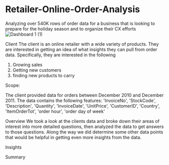 # Retailer-Online-Order-Analysis
Analyzing over 540K rows of order data for a business that is looking to prepare for the holiday season and to organize their CX efforts
![Dashboard 1 (1)](https://github.com/GetJoeMalone/Retailer-Online-Order-Analysis/assets/109935128/dadaf677-a32c-4eba-b79d-cf540dfe5e25)

Client
The client is an online retailer with a wide variety of products. They are interested in getting an idea of what insights they can pull from order data. Specifically, they are interested in the following
1. Growing sales
2. Getting new customers
3. finding new products to carry

   


Scope:

The client provided data for orders between December 2010 and December 2011. The data contains the following features:
'InvoiceNo', 'StockCode', 'Description', 'Quantity', 'InvoiceDate', 'UnitPrice', 'CustomerID', 'Country', 'ItemOrderTot', 'order hour', 'order day of week'


Overview
We took a look at the clients data and broke down their areas of interest into more detailed questions, then analyzed the data to get answers to those questions. Along the way we did determine some other data points that would be helpful in getting even more insights from the data. 


Insights


Summary
